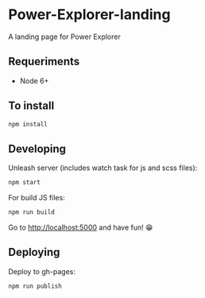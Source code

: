 # Power-Explorer-landing

A landing page for Power Explorer

## Requeriments

  * Node 6+



## To install

  ```  bash
  npm install
  ```
  
## Developing

Unleash server (includes watch task for js and scss files):
  
  ```  bash
  npm start
  ```
  
For build JS files:

  ```  bash
  npm run build
  ```

Go to [http://localhost:5000](http://localhost:5000 "localhost") and have fun! :grin:

## Deploying

Deploy to gh-pages:
  
  ```bash
  npm run publish
  ```
